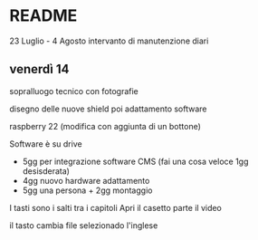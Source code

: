 # README

23 Luglio - 4 Agosto
intervanto di manutenzione diari

## venerdì 14
sopralluogo tecnico con fotografie

disegno delle nuove shield
poi adattamento software 

raspberry 22
(modifica con aggiunta di un bottone)

Software è su drive

* 5gg per integrazione software CMS (fai una cosa veloce 1gg desisderata)
* 4gg nuovo hardware adattamento
* 5gg una persona + 2gg montaggio

I tasti sono i salti tra i capitoli
Apri il casetto parte il video

il tasto cambia file selezionado l'inglese 
